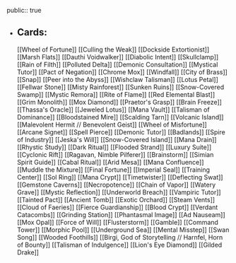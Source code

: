 public:: true
- ## Cards:
	[[Wheel of Fortune]]
	[[Culling the Weak]]
	[[Dockside Extortionist]]
	[[Marsh Flats]]
	[[Dauthi Voidwalker]]
	[[Diabolic Intent]]
	[[Skullclamp]]
	[[Rain of Filth]]
	[[Polluted Delta]]
	[[Demonic Consultation]]
	[[Mystical Tutor]]
	[[Pact of Negation]]
	[[Chrome Mox]]
	[[Windfall]]
	[[City of Brass]]
	[[Snap]]
	[[Peer into the Abyss]]
	[[Wishclaw Talisman]]
	[[Lotus Petal]]
	[[Fellwar Stone]]
	[[Misty Rainforest]]
	[[Sunken Ruins]]
	[[Snow-Covered Swamp]]
	[[Mystic Remora]]
	[[Rite of Flame]]
	[[Red Elemental Blast]]
	[[Grim Monolith]]
	[[Mox Diamond]]
	[[Praetor's Grasp]]
	[[Brain Freeze]]
	[[Thassa's Oracle]]
	[[Jeweled Lotus]]
	[[Mana Vault]]
	[[Talisman of Dominance]]
	[[Bloodstained Mire]]
	[[Scalding Tarn]]
	[[Volcanic Island]]
	[[Malevolent Hermit // Benevolent Geist]]
	[[Wheel of Misfortune]]
	[[Arcane Signet]]
	[[Spell Pierce]]
	[[Demonic Tutor]]
	[[Badlands]]
	[[Spire of Industry]]
	[[Jeska's Will]]
	[[Snow-Covered Island]]
	[[Mana Drain]]
	[[Rhystic Study]]
	[[Dark Ritual]]
	[[Flooded Strand]]
	[[Luxury Suite]]
	[[Cyclonic Rift]]
	[[Ragavan, Nimble Pilferer]]
	[[Brainstorm]]
	[[Simian Spirit Guide]]
	[[Cabal Ritual]]
	[[Arid Mesa]]
	[[Mana Confluence]]
	[[Muddle the Mixture]]
	[[Final Fortune]]
	[[Imperial Seal]]
	[[Training Center]]
	[[Sol Ring]]
	[[Mana Crypt]]
	[[Timetwister]]
	[[Deflecting Swat]]
	[[Gemstone Caverns]]
	[[Necropotence]]
	[[Chain of Vapor]]
	[[Watery Grave]]
	[[Mystic Reflection]]
	[[Underworld Breach]]
	[[Vampiric Tutor]]
	[[Tainted Pact]]
	[[Ancient Tomb]]
	[[Exotic Orchard]]
	[[Steam Vents]]
	[[Cloud of Faeries]]
	[[Fierce Guardianship]]
	[[Blood Crypt]]
	[[Verdant Catacombs]]
	[[Grinding Station]]
	[[Phantasmal Image]]
	[[Ad Nauseam]]
	[[Mox Opal]]
	[[Force of Will]]
	[[Flusterstorm]]
	[[Gamble]]
	[[Command Tower]]
	[[Morphic Pool]]
	[[Underground Sea]]
	[[Mental Misstep]]
	[[Swan Song]]
	[[Wooded Foothills]]
	[[Birgi, God of Storytelling // Harnfel, Horn of Bounty]]
	[[Talisman of Indulgence]]
	[[Lion's Eye Diamond]]
	[[Gilded Drake]]
